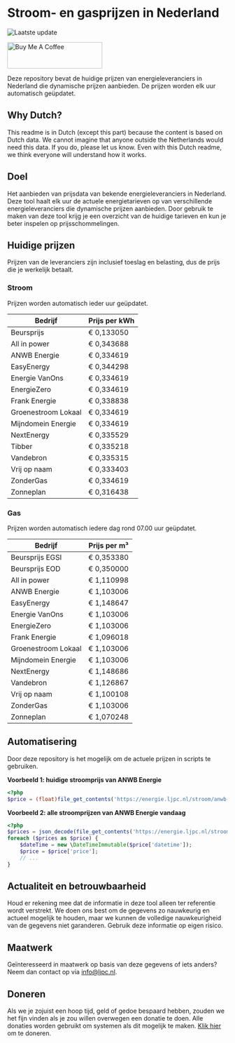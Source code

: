 # Stroom- en gasprijzen in Nederland

![Laatste update](https://img.shields.io/badge/laatste%20update-2023--05--10%2008%3A00%20CET-brightgreen)

<a href="https://www.buymeacoffee.com/Lars-" target="_blank"><img src="https://cdn.buymeacoffee.com/buttons/v2/default-orange.png" alt="Buy Me A Coffee" height="60" style="height: 60px !important;width: 217px !important;" ></a>

Deze repository bevat de huidige prijzen van energieleveranciers in Nederland die dynamische prijzen aanbieden. De prijzen worden elk uur automatisch geüpdatet.

## Why Dutch?

This readme is in Dutch (except this part) because the content is based on Dutch data. We cannot imagine that anyone outside the Netherlands would need this data. If you do, please let us know. Even with this Dutch readme, we think
everyone will understand how it works.

## Doel

Het aanbieden van prijsdata van bekende energieleveranciers in Nederland. Deze tool haalt elk uur de actuele energietarieven op van verschillende energieleveranciers die dynamische prijzen aanbieden. Door gebruik te maken van deze tool
krijg je een overzicht van de huidige tarieven en kun je beter inspelen op prijsschommelingen.

## Huidige prijzen

Prijzen van de leveranciers zijn inclusief toeslag en belasting, dus de prijs die je werkelijk betaalt.

### Stroom

Prijzen worden automatisch ieder uur geüpdatet.

 Bedrijf | Prijs per kWh 
---------|---------------
Beursprijs | € 0,133050
All in power | € 0,343688
ANWB Energie | € 0,334619
EasyEnergy | € 0,344298
Energie VanOns | € 0,334619
EnergieZero | € 0,334619
Frank Energie | € 0,338838
Groenestroom Lokaal | € 0,334619
Mijndomein Energie | € 0,334619
NextEnergy | € 0,335529
Tibber | € 0,335218
Vandebron | € 0,335315
Vrij op naam | € 0,333403
ZonderGas | € 0,334619
Zonneplan | € 0,316438


### Gas

Prijzen worden automatisch iedere dag rond 07.00 uur geüpdatet.

 Bedrijf | Prijs per m³ 
---------|--------------
Beursprijs EGSI | € 0,353380
Beursprijs EOD | € 0,350000
All in power | € 1,110998
ANWB Energie | € 1,103006
EasyEnergy | € 1,148647
Energie VanOns | € 1,103006
EnergieZero | € 1,103006
Frank Energie | € 1,096018
Groenestroom Lokaal | € 1,103006
Mijndomein Energie | € 1,103006
NextEnergy | € 1,148686
Vandebron | € 1,126867
Vrij op naam | € 1,100108
ZonderGas | € 1,103006
Zonneplan | € 1,070248


## Automatisering

Door deze repository is het mogelijk om de actuele prijzen in scripts te gebruiken.

**Voorbeeld 1: huidige stroomprijs van ANWB Energie**

```php
<?php
$price = (float)file_get_contents('https://energie.ljpc.nl/stroom/anwb-energie-nu.txt');

```

**Voorbeeld 2: alle stroomprijzen van ANWB Energie vandaag**

```php
<?php
$prices = json_decode(file_get_contents('https://energie.ljpc.nl/stroom/all-in-power-vandaag.json'),true);
foreach ($prices as $price) {
    $dateTime = new \DateTimeImmutable($price['datetime']);
    $price = $price['price'];
    // ...
}
```

## Actualiteit en betrouwbaarheid

Houd er rekening mee dat de informatie in deze tool alleen ter referentie wordt verstrekt. We doen ons best om de gegevens zo nauwkeurig en actueel mogelijk te houden, maar we kunnen de volledige nauwkeurigheid van de gegevens niet
garanderen. Gebruik deze informatie op eigen risico.

## Maatwerk

Geïnteresseerd in maatwerk op basis van deze gegevens of iets anders? Neem dan contact op
via [info@ljpc.nl](mailto:info@ljpc.nl?subject=Energie%20prijzen).

## Doneren

Als we je zojuist een hoop tijd, geld of gedoe bespaard hebben, zouden we het fijn vinden als je zou willen overwegen een
donatie te doen. Alle donaties worden gebruikt om systemen als dit mogelijk te
maken. [Klik hier](https://www.buymeacoffee.com/Lars-) om te doneren.
